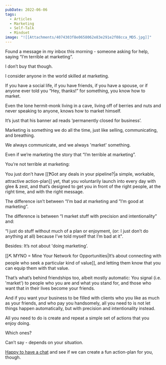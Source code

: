 ```yaml
---
pubDate: 2022-06-06
tags:
  - Articles
  - Marketing
  - Self-Talk
  - Mindset
image: "![[Attachments/4074303f8e0658062e83e291e2f08cca_MD5.jpg]]"
---
```


Found a message in my inbox this morning - someone asking for help, saying “I’m terrible at marketing”.

I don’t buy that though.

I consider anyone in the world skilled at marketing.

If you have a social life, if you have friends, if you have a spouse, or if anyone ever told you “Hey, thanks!” for something, you know how to market.

Even the lone hermit-monk living in a cave, living off of berries and nuts and never speaking to anyone, knows how to market himself.

It’s just that his banner ad reads ‘permanently closed for business’.

Marketing is something we do all the time, just like selling, communicating, and breathing.

We always communicate, and we always 'market' something.

Even if we’re marketing the story that “I’m terrible at marketing”.

You’re not terrible at marketing:

You just don’t have [[❓Got any deals in your pipeline?|a simple, workable, attractive action-plan]] yet, that you voluntarily launch into every day with glee & zest, and that’s designed to get you in front of the right people, at the right time, and with the right message.

The difference isn’t between “I’m bad at marketing and ”I’m good at marketing”.

The difference is between “I market stuff with precision and intentionality” and:

“I just do stuff without much of a plan or enjoyment, (or: I just don’t do anything at all) because I’ve told myself that I’m bad at it".

Besides: It’s not about 'doing marketing’.

[[⛏️ MYNO = Mine Your Network for Opportunities|It’s about connecting with people who seek a particular kind of value]], and letting them know that you can equip them with that value.

That’s what’s behind friendships too, albeit mostly automatic: You signal (i.e. 'market') to people who you are and what you stand for, and those who want that in their lives become your friends.

And if you want your business to be filled with clients who you like as much as your friends, and who pay you handsomely, all you need to is not let things happen automatically, but with precision and intentionality instead.

All you need to do is create and repeat a simple set of actions that you enjoy doing.

Which ones?

Can’t say - depends on your situation.

[Happy to have a chat](mailto:hello@martinstellar.com) and see if we can create a fun action-plan for you, though.
